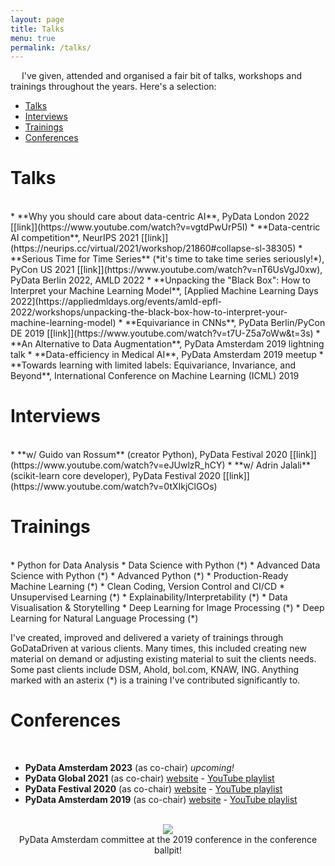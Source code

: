 ```yaml
---
layout: page
title: Talks
menu: true
permalink: /talks/
---
```


&emsp; I've given, attended and organised a fair bit of talks, workshops and trainings throughout the years. Here's a selection: 
 - [Talks](#talks) 
 - [Interviews](#interviews) 
 - [Trainings](#trainings) 
 - [Conferences](#conferences)

<a name="talks"></a>
# Talks
<br>
* **Why you should care about data-centric AI**, PyData London 2022 [[link]](https://www.youtube.com/watch?v=vgtdPwUrP5I)
* **Data-centric AI competition**, NeurIPS 2021 [[link]](https://neurips.cc/virtual/2021/workshop/21860#collapse-sl-38305)
* **Serious Time for Time Series** (*it's time to take time series seriously!*), 
	PyCon US 2021 [[link]](https://www.youtube.com/watch?v=nT6UsVgJ0xw), PyData Berlin 2022, AMLD 2022
* **Unpacking the "Black Box": How to Interpret your Machine Learning Model**, 
	[Applied Machine Learning Days 2022](https://appliedmldays.org/events/amld-epfl-2022/workshops/unpacking-the-black-box-how-to-interpret-your-machine-learning-model)
* **Equivariance in CNNs**, PyData Berlin/PyCon DE 2019 [[link]](https://www.youtube.com/watch?v=t7U-Z5a7oWw&t=3s)
* **An Alternative to Data Augmentation**, PyData Amsterdam 2019 lightning talk
* **Data-efficiency in Medical AI**, PyData Amsterdam 2019 meetup
* **Towards learning with limited labels: Equivariance, Invariance, and Beyond**, International Conference on Machine Learning (ICML) 2019 

<a name="interviews"></a>
# Interviews
<br>
* **w/ Guido van Rossum** (creator Python), PyData Festival  2020  [[link]](https://www.youtube.com/watch?v=eJUwlzR_hCY)
* **w/ Adrin Jalali** (scikit-learn core developer), PyData Festival 2020 [[link]](https://www.youtube.com/watch?v=0tXIkjClGOs)

<a name="trainings"></a>
# Trainings
<br>
* Python for Data Analysis
* Data Science with Python (*)
* Advanced Data Science with Python (*)
* Advanced Python (*)
* Production-Ready Machine Learning (*)
* Clean Coding, Version Control and CI/CD
* Unsupervised Learning (*)
* Explainability/Interpretability (*)
* Data Visualisation & Storytelling
* Deep Learning for Image Processing (*)
* Deep Learning for Natural Language Processing (*)

I've created, improved and delivered a variety of trainings through GoDataDriven at various clients. Many times, this included creating new material on demand or adjusting existing material to suit the clients needs. Some past clients include DSM, Ahold, bol.com, KNAW, ING. Anything marked with an asterix (*) is a training I've contributed significantly to.  

<a name="conferences"></a>
# Conferences
<br>

* **PyData Amsterdam 2023** (as co-chair) _upcoming!_
* **PyData Global 2021** (as co-chair)
	[website](https://pydata.org/global2021/) - [YouTube playlist](https://www.youtube.com/watch?v=51FAin5RyHY&list=PLGVZCDnMOq0qlw7eLuNIvoUTisSfDbjmq)
* **PyData Festival 2020** (as co-chair)
	[website](https://pydata.org/amsterdam2019/schedule/) - [YouTube playlist](https://www.youtube.com/playlist?list=PLGVZCDnMOq0q7_6SdrC2wRtdkojGBTAht)
* **PyData Amsterdam 2019** (as co-chair)
	[website](https://pydata.org/amsterdam2019/) - [YouTube playlist](https://www.youtube.com/playlist?list=PLGVZCDnMOq0q7_6SdrC2wRtdkojGBTAht)
	
<!--#### PyData Festival 2020 (co-chair)
A week-long online festival to serve as an alternative to the IRL conference. Each day had a dedicated theme (Engineering, Fairness & Data, Open Source, Python, Applications) and sessions during breakfast (tutorials/workshops), lunch (panels, interviews, sprint preparation sessions) and after dinner (talks).

 Highlights include: interviews with the creator of Python (Guido van Rossum), core developer of Scikit Learn (Adrin Jalali), release managers of Python 3.8/3.9 (Łukasz Langa) and Python 3.10/3.11 (Pablo Galindo Salgado) and a Pandas sprint lead by a Pandas maintainer (Marco Gorelli).

 [[conference website]](https://amsterdam.pydata.org) - [[YouTube playlist]](https://www.youtube.com/playlist?list=PLGVZCDnMOq0oX4ymLgldSvpfiZj-S8-fH)



#### PyData Amsterdam 2019 (co-chair)
A three-day conference hosted at GoDataDriven and Booking.com HQ. The conference in numbers: 2 keynotes, 4 tutorials, 30 talks, 45 speakers, >350 attendees, 11 sponsors, 1 ballpit.

[[conference website]](https://pydata.org/amsterdam2019/schedule/) - [[YouTube playlist]](https://www.youtube.com/playlist?list=PLGVZCDnMOq0q7_6SdrC2wRtdkojGBTAht) -->

<br>
<center>
<img src='../assets/ballpit.gif'>
	<br>
 PyData Amsterdam committee at the 2019 conference in the conference ballpit!</center>


<!-- ## Training
Trainings given and co-developed:
* Data Wrangling & Visualisation
* Basics of Machine Learning
* Python Essentials
* Deep Learning for Computer Vision
* Predictive Modeling & Machine Learning
* Advanced Data Science
* Clean Coding, Version Control, CI/CD
* Data Science w/ Python
* Advanced Python Developer & Machine Learning in Production -->

